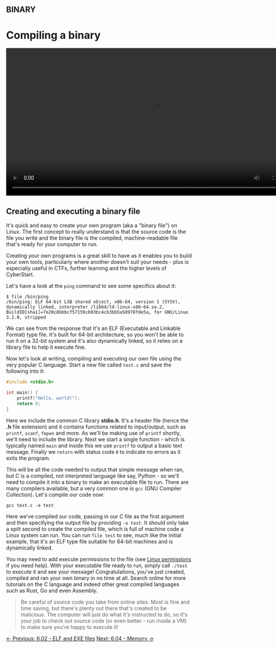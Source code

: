 ## BINARY

# Compiling a binary

<div align="center">
 <video src="https://github.com/alphyos/CyberStart-2023/assets/108233076/ab7dec81-bf39-4e77-8bb2-96115c3ef7da" width="800" />
</div>

## Creating and executing a binary file

It's quick and easy to create your own program (aka a "binary file")
on Linux. The first concept to really understand is that the source code
 is the file you write and the binary file is the compiled,
machine-readable file that's ready for your computer to run.

Creating your own programs is a great skill to have as it enables you
 to build your own tools, particularly where another doesn't suit your
needs - plus is especially useful in CTFs, further learning and the
higher levels of CyberStart.

Let's have a look at the `ping` command to see some specifics about it:

```console
$ file /bin/ping
/bin/ping: ELF 64-bit LSB shared object, x86-64, version 1 (SYSV), dynamically linked, interpreter /lib64/ld-linux-x86-64.so.2, BuildID[sha1]=7e20c8bbbcf57159cb93bc4cb3bb5a58978fde5a, for GNU/Linux 3.2.0, stripped
```

We can see from the response that it's an ELF (Executable and
Linkable Format) type file. It's built for 64-bit architecture, so you
won't be able to run it on a 32-bit system and it's also dynamically
linked, so it relies on a library file to help it execute fine.

Now let's look at writing, compiling and executing our own file using the very popular C language. Start a new file called `test.c` and save the following into it:

```c
#include <stdio.h>

int main() {
    printf("Hello, world!");
    return 0;
}
```

Here we include the common C library **stdio.h**. It's a header file (hence the **.h** file extension) and it contains functions related to input/output, such as `printf`, `scanf`, `fopen` and more. As we'll be making use of `printf` shortly, we'll need to include the library. Next we start a single function - which is typically named `main` and inside this we use `printf` to output a basic text message. Finally we `return` with status code `0` to indicate no errors as it exits the program.

This will be all the code needed to output that simple message when
ran, but C is a compiled, not interpreted language like say, Python - so
 we'll need to compile it into a binary to make an executable file to
run. There are many compilers available, but a very common one is `gcc` (GNU Compiler Collection). Let's compile our code now:

```console
gcc test.c -o test
```

Here we've compiled our code, passing in our C file as the first argument and then specifying the output file by providing `-o test`.
 It should only take a spilt second to create the compiled file, which
is full of machine code a Linux system can run. You can run `file test` to see, much like the initial example, that it's an ELF type file suitable for 64-bit machines and is dynamically linked.

You may need to add execute permissions to the file (see [Linux permissions](https://play.cyberstart.com/field-manual/8fbbbdf0-d7eb-11eb-9d1f-0242ac140009) if you need help). With your executable file ready to run, simply call `./test`
 to execute it and see your message! Congratulations, you've just
created, compiled and ran your own binary in no time at all. Search
online for more tutorials on the C language and indeed other great
compiled languages such as Rust, Go and even Assembly.

> Be careful of source code you take from online sites. Most is fine
> and time saving, but there's plenty out there that's created to be
> malicious. The computer will just do what it's instructed to do, so it's
> your job to check out source code (or even better - run inside a VM) to
> make sure you're happy to execute it!

[← Previous: 6.02 - ELF and EXE files](https://play.cyberstart.com/field-manual/8fe5a840-d7eb-11eb-a721-0242ac140009)
[Next: 6.04 - Memory →](https://play.cyberstart.com/field-manual/8fe7b626-d7eb-11eb-a59b-0242ac140009)
